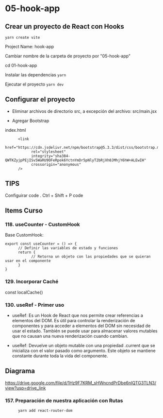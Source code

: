 # 05-hook-app

## Crear un proyecto de React con Hooks

```yarn create vite```

Project Name: hook-app

Cambiar nombre de la carpeta de proyecto por "05-hook-app"

cd 01-hook-app

Instalar las dependencias
```yarn```	

Ejecutar el proyecto
```yarn dev```

## Configurar el proyecto

- Eliminar archivos de directorio src, a excepción del archivo:
src/main.jsx

- Agregar Bootstrap

index.html

```
      <link
            href="https://cdn.jsdelivr.net/npm/bootstrap@5.3.3/dist/css/bootstrap.min.css"
            rel="stylesheet"
            integrity="sha384-QWTKZyjpPEjISv5WaRU9OFeRpok6YctnYmDr5pNlyT2bRjXh0JMhjY6hW+ALEwIH"
            crossorigin="anonymous"
      />
```


## TIPS
Configuirar code .
Ctrl + Shift + P 
code

## Items Curso
### 118. useCounter - CustomHook

Base CustomHook:

```
export const useCounter = () => {
      // Definir las variables de estado y funciones
      return {
            // Retorna un objeto con las propiedades que se quieran usar en el componente
      }
}
```


### 129. Incorporar Caché

const localCache()

### 130. useRef - Primer uso

- useRef: Es un Hook de React que nos permite crear referencias a elementos del DOM. Es útil para controlar la renderización de componentes y para acceder a elementos del DOM sin necesidad de usar el estado. También se puede usar para almacenar valores mutables que no causan una nueva renderización cuando cambian.

- useRef: Devuelve un objeto mutable con una propiedad .current que se inicializa con el valor pasado como argumento. Este objeto se mantiene constante durante toda la vida del componente.

## Diagrama

https://drive.google.com/file/d/1Hz9F7KRM_sHWncndPrDbe6nIQTG3TLN3/view?usp=drive_link

### 157. Preparación de nuestra aplicación con Rutas

```
      yarn add react-router-dom
```